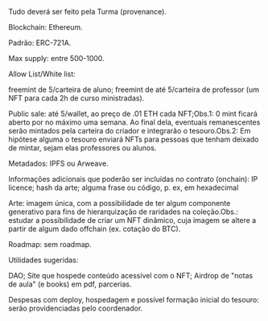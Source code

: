 Tudo deverá ser feito pela Turma (provenance).

Blockchain: Ethereum.

Padrão: ERC-721A.

Max supply: entre 500-1000.

Allow List/White list:

freemint de 5/carteira de aluno;
freemint de até 5/carteira de professor (um NFT para cada 2h de curso ministradas).

Public sale: até 5/wallet, ao preço de .01 ETH cada NFT;Obs.1: 0 mint ficará aberto por no máximo uma semana. Ao final dela, eventuais remanescentes serão mintados pela carteira do criador e integrarão o tesouro.Obs.2: Em hipótese alguma o tesouro enviará NFTs para pessoas que tenham deixado de mintar, sejam elas professores ou alunos.

Metadados: IPFS ou Arweave.

Informações adicionais que poderão ser incluídas no contrato (onchain): IP licence; hash da arte; alguma frase ou código, p. ex, em hexadecimal

Arte: imagem única, com a possibilidade de ter algum componente generativo para fins de hierarquização de raridades na coleção.Obs.: estudar a possibilidade de criar um NFT dinâmico, cuja imagem se altere a partir de algum dado offchain (ex. cotação do BTC).

Roadmap: sem roadmap.

Utilidades sugeridas:

DAO;
Site que hospede conteúdo acessível com o NFT;
Airdrop de "notas de aula" (e books) em pdf, parcerias.

Despesas com deploy, hospedagem e possível formação inicial do tesouro: serão providenciadas pelo coordenador.
